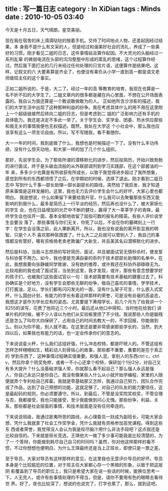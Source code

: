 title    : 写一篇日志
category : In XiDian
tags     : Minds  
date     : 2010-10-05 03:40
---

今天是十月五日，天气晴朗，星空美丽。
<!--more-->
现在我在宿舍的床上滴滴哒哒的按着手机。交待了时间地点人物，还差起因经过结果。本 身我不是什么有文采的人，但是经过和谐美好社会的洗礼，养成了一些美好的习惯。刚才看见二姐的日志，这件事情姑且算作起因。不大灵光的头脑经过一系列乱窜 的微弱电流在头部的沟沟壑壑中形成的紊乱的思绪，这个过程算作经过。然后我下面打出的几行未经过任何处理的只言片语，这便算作是结果吧。这样，记叙文的六 大要素算是齐全了，也便没有辜负从小学一直到高一都是语文老师做班主任的这个事实。

正如二姐所说的，于是，大二了。经过一年的高 等教育的培育，我现在也算是一名不折不扣的大学生了。二姐文章内的很多都是藏在内心里面，不想在公开场面表露的。我自认为我还算是一个敢说敢做敢为的人。 正如他所含沙涉影的描述，我们的大学生活中出现了这种那种利益的纷争。我在考虑具体什么的用不用在这里附上一个超级链接然后转向二姐的日志，但是考虑到二 姐的广泛影响力还有手机的具体能力。我还是决定不多此一举了。关于学生会、奖学金、团委、热水供应那些和我无关的事情我便也无权描述。既然，我处在大学这 个小社会中，那么我也应该享有这么一项言论自由。所以，写不写随我，看不看随你。

大一一年的时间，我到底做了什么，我想也是时候描述一下了。没有什么丰功伟绩，没有什么惊天动地，和大家一样的加了几个什么组织。

那好，先说学生会。为了那些所谓的潜移默化的进步，然后投简历，开始兴致勃勃的进行面试，终于是头破血流般的从外联部调剂到学习实践部，在这个部酱油的一年 来，多多少少也算是有所收获有所成长，以致于我觉得进步超过了我所想象，感觉到所有的东西都领悟了之后，在学期初的时候，选择了退出。刚才看到二姐日志中 写到什么干事—部长助理—部长副部长的路线，突然给了我启发，我才知道原来事情是这样发展的。这里，我也无力去评价学生会什么的好坏，大家心里也都明白。 我是想说，什么如果留下来要给我升官，什么我可以去聚餐那些东西又能影响的到我什么，最多是简历上一行平淡的经历，然后再也没什么了，被大家妖化的学生 会，也在日益增加的光芒中不断的健壮，赢得了大一莘莘学子的青睐，最终学生会也往开一面，基本全额地收留了屈指可数的报名的精英。有些人评价说学生会要没 落了，那些事情与你们无关，你死了以后，不会在你的墓碑刻上一行字：在学生会没落之前，此人果断离开。所以，我也没有说我的离开彰显我的明智。只是个人不 喜欢那种氛围罢了。什么大二之后就可以管别人了，我自己的事情都没有管好，哪有资格倚老卖老欺骗广大新生，并且美其名曰潜移默化的进步。

然后是科协，当我斗志昂扬的写好简历，面试，并且被面试官无情秒杀时，便发誓与科协誓不两力。如今，我也便是充满自豪的忝列于技术部部长助理的名单中，在 此，我想我要向张静媛同学致谢，没有她的推荐，或许我还在科协外部碌碌无为。比较戏剧的我也成了面试官，当坐到这里，我才发现，或许，那些有意念想要学好 的孩子们，也被我们这些面试官以一句：技术部需要有技术基础的搪塞过去了。科协确实是个好地方，没有学生会那些无聊的纷争，做自己喜欢的事情，学学技术， 打打酱油，足以。学长们都有闪闪发光的一面，没有什么架子可言，什么嵌入式奖杯，什么国创计划，有能力的学长有着这样那样的荣誉，可是没有丝毫的高姿态， 我想这才是作为学长应有的姿态。尤其要提下黄翔学长，前几个月为了给我讲一个8255的读写，花费了他将近三个小时。最后还从他口中得知，当时他在给我们 讲单片机的时候，被不少人误以为他们从实验板里捞了不少钱。我说那些人你是脑残还是怎么了叫你大四保研了，占用自己的时间去教大一的，不求回报，你能做到 么。别以为你不能，别人就不能。在这里还是要非常感谢那些学长的，当然，到大四以后，如果我也有能力的话，也一定会传承你们的意志的。

下来说说星火杯，什么我们这组好强，什么冲击校特，都是吓唬人的。不管这组有怎样怎样栩栩如生，精彩动人刻骨铭心的故事，那些都不重要，重要的是在于真正的 学到东西了，这种事情过程确实很重要。和强人混，拿别人的东西ctrl c，ctrl v，然后你拿个院奖免修，或者一不小心还拿个校特，保研加个1分2分，对自己又有多大提升？什么没基础求强人带，你就那么看不起自己？那么强人永远是强 人，你自己永远只是你自己。我没有像某些人什么从小就开始学编程，家里的人随便就弄个专利给自己挥霍。我就是零基础那又怎样，我通过自己努力，团队合作完 成了作品，达到了自己预想的功能，这就足够了。对自己的队友的能力要信任，这是最起码的规则，你必须要遵守。所以，到最后，不管是没奖院奖校奖，不管合理 与否，我都接受，我也只能接受，至少我能做到问心无愧。那些纷争，利益，关系，那些都是社会层面的事情，和技术层面是没有任何牵连的。

下来说说班级，我通过匪夷所思的路线，从心理委员一跃成为副班长，可能大家会想，凭什么我就拿了社会工作奖学金，凭什么我就有资格参加高党课程。得到这些东 西或者荣誉，我觉得没人会认为我是绞尽脑汁用什么非法手段吧？这点我还是比较自信的。下来就是班长竞选，王琪他大一做了多少事可能我是比较清楚的，为了一 个答辩，你能做到耗尽自己自习的时间吗？虽然，你对他这样那样的看不惯，不过你想想也便明白，为什么王琪最终还是当上正班长，即使只是一票之差。

至于导员，大家对导员有这样那样的意见，在这里我也无意评价导员的好坏。导员本身是个比较尴尬的位置，对于班主任大家都心存一个黑暗的形象，以致于把这层阴 影覆盖到了导员的职位上，我只是希望大家在说一些话的时候，能换位思考一下。人无完人，或许有些事情处理的不得当，但是，请你不要用有色的眼睛去看待世 界。好了，夜也比较深了，想说的也说完了，打字也累了，那么，就到这吧。